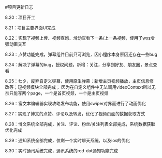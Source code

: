 #项目更新日志

8.20：项目开工

8.21：项目主要界面UI完成

8.22：实现了视频上传、视频查询、滑动查看下一条/上一条视频，使用了wxs增强动画交互

8.23：点赞功能完成，弹幕组件目前只可浏览，因小程序本身原因还存在一些bug

8.24：解决了弹幕的bug，授权问题，新增：关注，分享到好友、朋友圈，景点查看

8.25：七夕，废弃自定义弹幕，使用原生弹幕；新增主页视频播放，主页信息修改等；短视频模块全部完成；
因为在自定义组件中无法调用videoContext所以无奈只能写两个page，一个是首页视频，一个是主页视频

8.26：富文本编辑器实现攻略发布功能，使用swiper对界面进行了动画优化

8.27：实现了博文的点赞、评论以及转发，优化了视频页面的数据获取方式

8.28：博文系统全部完成，关注、评论、粉丝/关注列表全部完成，系统数据获取优化完成

8.29：通知系统全部完成，仅剩一个实时聊天系统，以及ios的优化

8.30：实时通讯系统完成，通讯系统的red-dot通知功能完成


